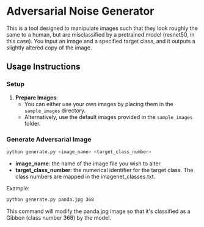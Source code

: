 # Adversarial Noise Generator

This is a tool designed to manipulate images such that they look roughly the same to a human, but are misclassified by a pretrained model (resnet50, in this case). You input an image and a specified target class, and it outputs a slightly altered copy of the image.

## Usage Instructions

### Setup

1. **Prepare Images**: 
   - You can either use your own images by placing them in the `sample_images` directory.
   - Alternatively, use the default images provided in the `sample_images` folder.

### Generate Adversarial Image

```bash
python generate.py <image_name> <target_class_number>
```

- **image_name**: the name of the image file you wish to alter.
- **target_class_number**: the numerical identifier for the target class. The class numbers are mapped in the imagenet_classes.txt.

Example:

```bash
python generate.py panda.jpg 368
```

This command will modify the panda.jpg image so that it's classified as a Gibbon (class number 368) by the model.